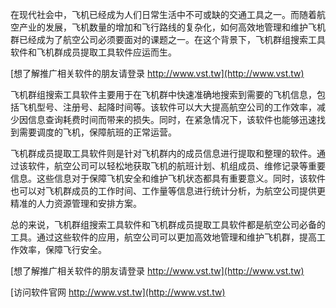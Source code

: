 在现代社会中，飞机已经成为人们日常生活中不可或缺的交通工具之一。而随着航空产业的发展，飞机数量的增加和飞行路线的复杂化，如何高效地管理和维护飞机群已经成为了航空公司必须要面对的课题之一。在这个背景下，飞机群组搜索工具软件和飞机群成员提取工具软件应运而生。

[想了解推广相关软件的朋友请登录 http://www.vst.tw](http://www.vst.tw)

飞机群组搜索工具软件主要用于在飞机群中快速准确地搜索到需要的飞机信息，包括飞机型号、注册号、起降时间等。该软件可以大大提高航空公司的工作效率，减少因信息查询耗费时间而带来的损失。同时，在紧急情况下，该软件也能够迅速找到需要调度的飞机，保障航班的正常运营。

飞机群成员提取工具软件则是针对飞机群内的成员信息进行提取和整理的软件。通过该软件，航空公司可以轻松地获取飞机的航班计划、机组成员、维修记录等重要信息。这些信息对于保障飞机安全和维护飞机状态都具有重要意义。同时，该软件也可以对飞机群成员的工作时间、工作量等信息进行统计分析，为航空公司提供更精准的人力资源管理和安排方案。

总的来说，飞机群组搜索工具软件和飞机群成员提取工具软件都是航空公司必备的工具。通过这些软件的应用，航空公司可以更加高效地管理和维护飞机群，提高工作效率，保障飞行安全。

[想了解推广相关软件的朋友请登录 http://www.vst.tw](http://www.vst.tw)


[访问软件官网 http://www.vst.tw](http://www.vst.tw)
